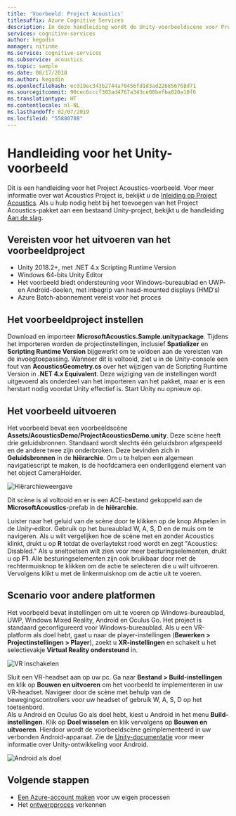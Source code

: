 ```yaml
---
title: 'Voorbeeld: Project Acoustics'
titlesuffix: Azure Cognitive Services
description: In deze handleiding wordt de Unity-voorbeeldscène voor Project Acoustics beschreven, met inbegrip van de implementatie naar het bureaublad en VR.
services: cognitive-services
author: kegodin
manager: nitinme
ms.service: cognitive-services
ms.subservice: acoustics
ms.topic: sample
ms.date: 08/17/2018
ms.author: kegodin
ms.openlocfilehash: ecd19ec343b2744a70456fd1d3ad226856768d71
ms.sourcegitcommit: 90cec6cccf303ad4767a343ce00befba020a10f6
ms.translationtype: HT
ms.contentlocale: nl-NL
ms.lasthandoff: 02/07/2019
ms.locfileid: "55880708"
---
```

# <a name="unity-sample-walkthrough"></a>Handleiding voor het Unity-voorbeeld
Dit is een handleiding voor het Project Acoustics-voorbeeld. Voor meer informatie over wat Acoustics Project is, bekijkt u de [Inleiding op Project Acoustics](what-is-acoustics.md). Als u hulp nodig hebt bij het toevoegen van het Project Acoustics-pakket aan een bestaand Unity-project, bekijkt u de handleiding [Aan de slag](getting-started.md).

## <a name="requirements-for-running-the-sample-project"></a>Vereisten voor het uitvoeren van het voorbeeldproject
* Unity 2018.2+, met .NET 4.x Scripting Runtime Version
* Windows 64-bits Unity Editor
* Het voorbeeld biedt ondersteuning voor Windows-bureaublad en UWP- en Android-doelen, met inbegrip van head-mounted displays (HMD‘s)
* Azure Batch-abonnement vereist voor het proces

## <a name="sample-project-setup"></a>Het voorbeeldproject instellen
Download en importeer **MicrosoftAcoustics.Sample.unitypackage**. Tijdens het importeren worden de projectinstellingen, inclusief **Spatializer** en **Scripting Runtime Version** bijgewerkt om te voldoen aan de vereisten van de invoegtoepassing. Wanneer dit is voltooid, ziet u in de Unity-console een fout van **AcousticsGeometry.cs** over het wijzigen van de Scripting Runtime Version in **.NET 4.x Equivalent**. Deze wijziging van de instellingen wordt uitgevoerd als onderdeel van het importeren van het pakket, maar er is een herstart nodig voordat Unity effectief is. Start Unity nu opnieuw op.

## <a name="running-the-sample"></a>Het voorbeeld uitvoeren
Het voorbeeld bevat een voorbeeldscène **Assets/AcousticsDemo/ProjectAcousticsDemo.unity**. Deze scène heeft drie geluidsbronnen. Standaard wordt slechts één geluidsbron afgespeeld en de andere twee zijn onderbroken. Deze bevinden zich in **Geluidsbronnen** in de **hiërarchie**. Om u te helpen een algemeen navigatiescript te maken, is de hoofdcamera een onderliggend element van het object CameraHolder. 

![Hiërarchieweergave](media/SampleHierarchyView.png)

Dit scène is al voltooid en er is een ACE-bestand gekoppeld aan de **MicrosoftAcoustics**-prefab in de **hiërarchie**. 

Luister naar het geluid van de scène door te klikken op de knop Afspelen in de Unity-editor. Gebruik op het bureaublad W, A, S, D en de muis om te navigeren. Als u wilt vergelijken hoe de scène met en zonder Acoustics klinkt, drukt u op **R** totdat de overlaytekst rood wordt en zegt "Acoustics: Disabled." Als u sneltoetsen wilt zien voor meer besturingselementen, drukt u op **F1**. Alle besturingselementen zijn ook bruikbaar door met de rechtermuisknop te klikken om de actie te selecteren die u wilt uitvoeren. Vervolgens klikt u met de linkermuisknop om de actie uit te voeren.

## <a name="targeting-other-platforms"></a>Scenario voor andere platformen
Het voorbeeld bevat instellingen om uit te voeren op Windows-bureaublad, UWP, Windows Mixed Reality, Android en Oculus Go. Het project is standaard geconfigureerd voor Windows-bureaublad. Als u een VR-platform als doel hebt, gaat u naar de player-instellingen (**Bewerken > Projectinstellingen > Player**), zoekt u **XR-instellingen** en schakelt u het selectievakje **Virtual Reality ondersteund** in.

![VR inschakelen](media/VRSupport.png)  

Sluit een VR-headset aan op uw pc. Ga naar **Bestand > Build-instellingen** en klik op **Bouwen en uitvoeren** om het voorbeeld te implementeren in uw VR-headset. Navigeer door de scène met behulp van de bewegingscontrollers voor uw headset of gebruik W, A, S, D op het toetsenbord.    
Als u Android en Oculus Go als doel hebt, kiest u Android in het menu **Build-instellingen**. Klik op **Doel wisselen** en klik vervolgens op **Bouwen en uitvoeren**. Hierdoor wordt de voorbeeldscène geïmplementeerd in uw verbonden Android-apparaat. Zie de [Unity-documentatie](https://docs.unity3d.com/Manual/android-GettingStarted.html) voor meer informatie over Unity-ontwikkeling voor Android.

![Android als doel](media/TargetAndroid.png)  

## <a name="next-steps"></a>Volgende stappen
* [Een Azure-account maken](create-azure-account.md) voor uw eigen processen
* Het [ontwerpproces](design-process.md) verkennen

